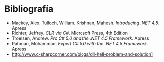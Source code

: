 # Bibliografía

* Mackey, Alex. Tulloch, William. Krishnan, Mahesh. _Introducing .NET 4.5_. Apress
* Richter, Jeffrey. _CLR via C#_. Microsoft Press, 4th Edition
* Troelsen, Andrew. _Pro C# 5.0 and the .NET 4.5 Framework_. Apress
* Rahman, Mohammad. _Expert C# 5.0 with the .NET 4.5 Framework_. Apress
* http://www.c-sharpcorner.com/blogs/dll-hell-problem-and-solution1
